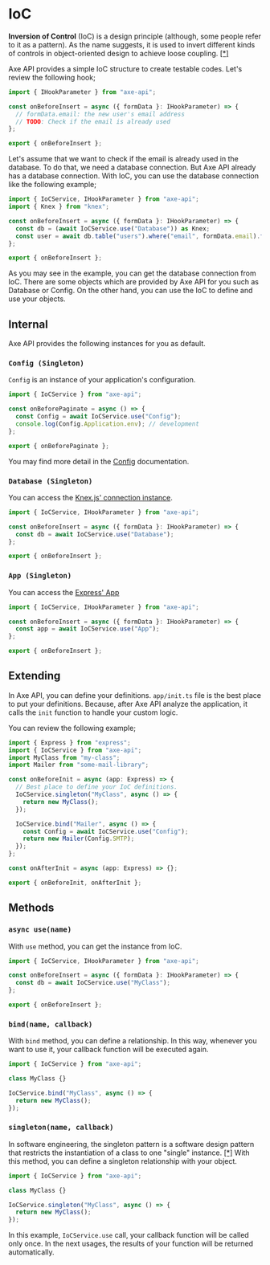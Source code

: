 # IoC

**Inversion of Control** (IoC) is a design principle (although, some people refer to it as a pattern). As the name suggests, it is used to invert different kinds of controls in object-oriented design to achieve loose coupling. <a href="https://www.tutorialsteacher.com/ioc/inversion-of-control" target="_blank" rel="noreferrer">[\*]</a>

Axe API provides a simple IoC structure to create testable codes. Let's review the following hook;

```ts
import { IHookParameter } from "axe-api";

const onBeforeInsert = async ({ formData }: IHookParameter) => {
  // formData.email: the new user's email address
  // TODO: Check if the email is already used
};

export { onBeforeInsert };
```

Let's assume that we want to check if the email is already used in the database. To do that, we need a database connection. But Axe API already has a database connection. With IoC, you can use the database connection like the following example;

```ts
import { IoCService, IHookParameter } from "axe-api";
import { Knex } from "knex";

const onBeforeInsert = async ({ formData }: IHookParameter) => {
  const db = (await IoCService.use("Database")) as Knex;
  const user = await db.table("users").where("email", formData.email).first();
};

export { onBeforeInsert };
```

As you may see in the example, you can get the database connection from IoC. There are some objects which are provided by Axe API for you such as Database or Config. On the other hand, you can use the IoC to define and use your objects.

## Internal

Axe API provides the following instances for you as default.

### `Config (Singleton)`

`Config` is an instance of your application's configuration.

```ts
import { IoCService } from "axe-api";

const onBeforePaginate = async () => {
  const Config = await IoCService.use("Config");
  console.log(Config.Application.env); // development
};

export { onBeforePaginate };
```

You may find more detail in the [Config](/basics/config.html) documentation.

### `Database (Singleton)`

You can access the <a href="https://knexjs.org/#Installation-client" target="_blank" rel="noreferrer">Knex.js' connection instance</a>.

```ts
import { IoCService, IHookParameter } from "axe-api";

const onBeforeInsert = async ({ formData }: IHookParameter) => {
  const db = await IoCService.use("Database");
};

export { onBeforeInsert };
```

### `App (Singleton)`

You can access the <a href="https://expressjs.com/en/starter/hello-world.html" target="_blank" rel="noreferrer">Express' App</a>

```ts
import { IoCService, IHookParameter } from "axe-api";

const onBeforeInsert = async ({ formData }: IHookParameter) => {
  const app = await IoCService.use("App");
};

export { onBeforeInsert };
```

## Extending

In Axe API, you can define your definitions. `app/init.ts` file is the best place to put your definitions. Because, after Axe API analyze the application, it calls the `init` function to handle your custom logic.

You can review the following example;

```ts
import { Express } from "express";
import { IoCService } from "axe-api";
import MyClass from "my-class";
import Mailer from "some-mail-library";

const onBeforeInit = async (app: Express) => {
  // Best place to define your IoC definitions.
  IoCService.singleton("MyClass", async () => {
    return new MyClass();
  });

  IoCService.bind("Mailer", async () => {
    const Config = await IoCService.use("Config");
    return new Mailer(Config.SMTP);
  });
};

const onAfterInit = async (app: Express) => {};

export { onBeforeInit, onAfterInit };
```

## Methods

### `async use(name)`

With `use` method, you can get the instance from IoC.

```ts
import { IoCService, IHookParameter } from "axe-api";

const onBeforeInsert = async ({ formData }: IHookParameter) => {
  const db = await IoCService.use("MyClass");
};

export { onBeforeInsert };
```

### `bind(name, callback)`

With `bind` method, you can define a relationship. In this way, whenever you want to use it, your callback function will be executed again.

```ts
import { IoCService } from "axe-api";

class MyClass {}

IoCService.bind("MyClass", async () => {
  return new MyClass();
});
```

### `singleton(name, callback)`

In software engineering, the singleton pattern is a software design pattern that restricts the instantiation of a class to one "single" instance. <a href="https://en.wikipedia.org/wiki/Singleton_pattern" target="_blank" rel="noreferrer">[\*]</a> With this method, you can define a singleton relationship with your object.

```ts
import { IoCService } from "axe-api";

class MyClass {}

IoCService.singleton("MyClass", async () => {
  return new MyClass();
});
```

In this example, `IoCService.use` call, your callback function will be called only once. In the next usages, the results of your function will be returned automatically.
